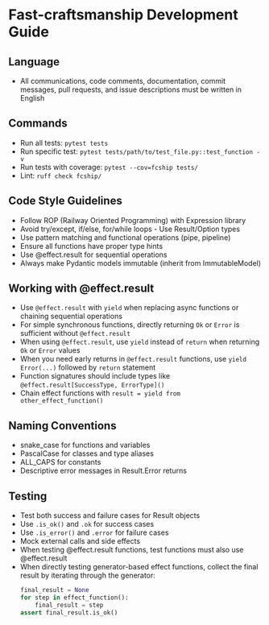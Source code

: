 # Fast-craftsmanship Development Guide

## Language
- All communications, code comments, documentation, commit messages, pull requests, and issue descriptions must be written in English

## Commands
- Run all tests: `pytest tests`
- Run specific test: `pytest tests/path/to/test_file.py::test_function -v`
- Run tests with coverage: `pytest --cov=fcship tests/`
- Lint: `ruff check fcship/`

## Code Style Guidelines
- Follow ROP (Railway Oriented Programming) with Expression library
- Avoid try/except, if/else, for/while loops - Use Result/Option types
- Use pattern matching and functional operations (pipe, pipeline)
- Ensure all functions have proper type hints
- Use @effect.result for sequential operations
- Always make Pydantic models immutable (inherit from ImmutableModel)

## Working with @effect.result
- Use `@effect.result` with `yield` when replacing async functions or chaining sequential operations
- For simple synchronous functions, directly returning `Ok` or `Error` is sufficient without `@effect.result`
- When using `@effect.result`, use `yield` instead of `return` when returning `Ok` or `Error` values
- When you need early returns in `@effect.result` functions, use `yield Error(...)` followed by `return` statement
- Function signatures should include types like `@effect.result[SuccessType, ErrorType]()`
- Chain effect functions with `result = yield from other_effect_function()`

## Naming Conventions
- snake_case for functions and variables
- PascalCase for classes and type aliases
- ALL_CAPS for constants
- Descriptive error messages in Result.Error returns

## Testing
- Test both success and failure cases for Result objects
- Use `.is_ok()` and `.ok` for success cases
- Use `.is_error()` and `.error` for failure cases
- Mock external calls and side effects
- When testing @effect.result functions, test functions must also use @effect.result
- When directly testing generator-based effect functions, collect the final result by iterating through the generator:
  ```python
  final_result = None
  for step in effect_function():
      final_result = step
  assert final_result.is_ok()
  ```